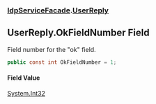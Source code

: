### [IdpServiceFacade](../index.md 'IdpServiceFacade').[UserReply](index.md 'IdpServiceFacade\.UserReply')

## UserReply\.OkFieldNumber Field

Field number for the "ok" field\.

```csharp
public const int OkFieldNumber = 1;
```

#### Field Value
[System\.Int32](https://learn.microsoft.com/en-us/dotnet/api/system.int32 'System\.Int32')